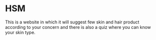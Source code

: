 # HSM
This is a website in which it will suggest few skin and hair product according to your concern and there is also a quiz where you can know your skin type.
